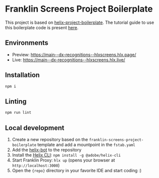 # Franklin Screens Project Boilerplate
This project is based on [helix-project-boilerplate](https://github.com/adobe/helix-project-boilerplate). 
The tutorial guide to use this boilerplate code is present [here](https://main--screens-franklin-documentation--hlxscreens.hlx.live/developer/tutorial).

## Environments
- Preview: https://main--dx-recognitions--hlxscreens.hlx.page/
- Live: https://main--dx-recognitions--hlxscreens.hlx.live/

## Installation

```sh
npm i
```

## Linting

```sh
npm run lint
```

## Local development

1. Create a new repository based on the `franklin-screens-project-boilerplate` template and add a mountpoint in the `fstab.yaml`
1. Add the [helix-bot](https://github.com/apps/helix-bot) to the repository
1. Install the [Helix CLI](https://github.com/adobe/helix-cli): `npm install -g @adobe/helix-cli`
1. Start Franklin Proxy: `hlx up` (opens your browser at `http://localhost:3000`)
1. Open the `{repo}` directory in your favorite IDE and start coding :)
